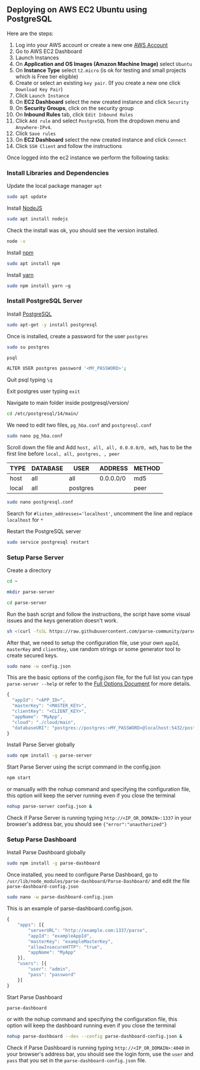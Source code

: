 ## Deploying on AWS EC2 Ubuntu using PostgreSQL

Here are the steps:

1. Log into your AWS account or create a new one [AWS Account](https://aws.amazon.com/premiumsupport/knowledge-center/create-and-activate-aws-account/)
2. Go to AWS EC2 Dashboard
3. Launch Instances
4. On **Application and OS Images (Amazon Machine Image)** select `Ubuntu`
5. On **Instance Type** select `t2.micro` (is ok for testing and small projects which is Free tier eligible)
6. Create or select an existing `key pair`. (If you create a new one click `Download Key Pair`)
7. Click `Launch Instance`
8. On **EC2 Dashboard** select the new created instance and click `Security`
9. On **Security Groups**, click on the security group
10. On **Inbound Rules** tab, click `Edit Inbound Rules`
11. Click `Add rule` and select `PostgreSQL` from the dropdown menu and `Anywhere-IPv4`.
12. Click `Save rules`
13. On **EC2 Dashboard** select the new created instance and click `Connect`
14. Click `SSH Client` and follow the instructions

Once logged into the ec2 instance we perform the following tasks:

### Install Libraries and Dependencies
Update the local package manager `apt` 
```bash
sudo apt update
```
Install [NodeJS](https://nodejs.org)
```bash
sudo apt install nodejs
```
Check the install was ok, you should see the version installed.
```bash
node -v
```


Install [npm](https://www.npmjs.com)
```bash
sudo apt install npm
```



Install [yarn](https://yarnpkg.com)
```bash
sudo npm install yarn –g
```

### Install PostgreSQL Server

Install [PostgreSQL](https://www.postgresql.org)
```bash
sudo apt-get -y install postgresql
```
Once is installed, create a password for the user `postgres`

```bash
sudo su postgres
```

```bash
psql
```

```bash
ALTER USER postgres password '<MY_PASSWORD>';
```

Quit psql typing `\q`

Exit postgres user typing `exit`

Navigate to main folder inside postgresql/version/
```bash
cd /etc/postgresql/14/main/
```
We need to edit two files, `pg_hba.conf` and `postgresql.conf`
```bash
sudo nano pg_hba.conf
```
Scroll down the file and Add `host, all, all, 0.0.0.0/0, md5`, has to be the first line before `local, all, postgres, , peer`

| TYPE | DATABASE | USER | ADDRESS | METHOD |
| ---- | -------- | ---- | ------- | ------ |
| host | all | all | 0.0.0.0/0 | md5 |
| local | all | postgres |  | peer |


```bash
sudo nano postgresql.conf
```
Search for `#listen_addresses='localhost'`, uncomment the line and replace `localhost` for `*`

Restart the PostgreSQL server
```bash
sudo service postgresql restart
```

### Setup Parse Server

Create a directory
```bash
cd ~
```
```bash
mkdir parse-server
```
```bash
cd parse-server
```

Run the bash script and follow the instructions, the script have some visual issues and the keys generation doesn't work.
```bash
sh <(curl -fsSL https://raw.githubusercontent.com/parse-community/parse-server/master/bootstrap.sh)
```
After that, we need to setup the configuration file, use your own `appId`, `masterKey` and `clientKey`, use random strings or some generator tool to create secured keys.
```bash
sudo nano -w config.json
```
This are the basic options of the config.json file, for the full list you can type `parse-server --help` or refer to the [Full Options Document](http://parseplatform.org/parse-server/api/master/ParseServerOptions.html) for more details.
```js
{
  "appId": "<APP_ID>",
  "masterKey": "<MASTER_KEY>",
  "clientKey": "<CLIENT_KEY>",
  "appName": "MyApp",
  "cloud": "./cloud/main",
  "databaseURI": "postgres://postgres:<MY_PASSWORD>@localhost:5432/postgres"
}
```


Install Parse Server globally

```bash
sudo npm install -g parse-server
```

Start Parse Server using the script command in the config.json
```bash
npm start
```
or manually with the nohup command and specifying the configuration file, this option will keep the server running even if you close the terminal
```bash
nohup parse-server config.json &
```
Check if Parse Server is running typing `http://<IP_OR_DOMAIN>:1337` in your browser's address bar, you should see `{"error":"unauthorized"}`

### Setup Parse Dashboard

Install Parse Dashboard globally
```bash
sudo npm install -g parse-dashboard
```

Once installed, you need to configure Parse Dashboard, go to `/usr/lib/node_modules/parse-dashboard/Parse-Dashboard/` and edit the file `parse-dashboard-config.json`
```bash
sudo nano -w parse-dashboard-config.json
```
This is an example of parse-dashboard.config.json.
```js
{
	"apps": [{
		"serverURL": "http://example.com:1337/parse",
		"appId": "exampleAppId",
		"masterKey": "exampleMasterKey",
		"allowInsecureHTTP": "true",
		"appName": "MyApp"
	}],
	"users": [{
		"user": "admin",
		"pass": "password"
	}]
}
```

Start Parse Dashboard
```bash
parse-dashboard
```
or with the nohup command and specifying the configuration file, this option will keep the dashboard running even if you close the terminal
```bash
nohup parse-dashboard --dev --config parse-dashboard-config.json &
```

Check if Parse Dashboard is running typing `http://<IP_OR_DOMAIN>:4040` in your browser's address bar, you should see the login form, use the `user` and `pass` that you set in the `parse-dashboard-config.json` file.

